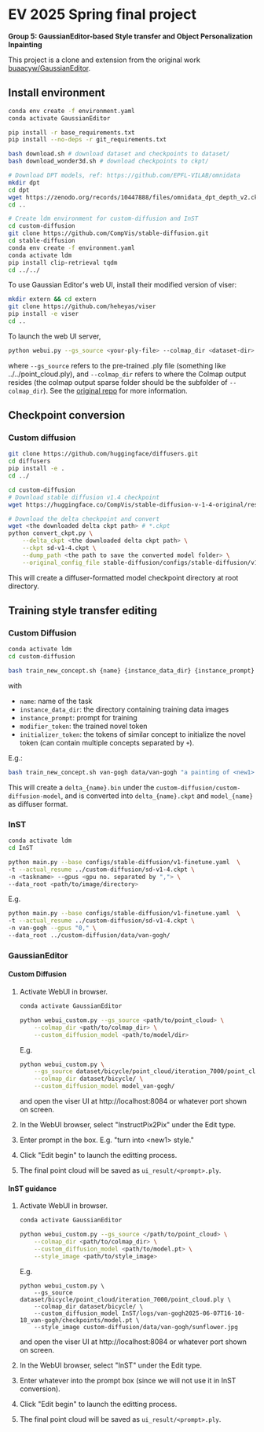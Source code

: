 # EV 2025 Spring final project

**Group 5: GaussianEditor-based Style transfer and Object Personalization Inpainting**

This project is a clone and extension from the original work [buaacyw/GaussianEditor](https://github.com/buaacyw/GaussianEditor).

## Install environment
```bash
conda env create -f environment.yaml
conda activate GaussianEditor

pip install -r base_requirements.txt
pip install --no-deps -r git_requirements.txt

bash download.sh # download dataset and checkpoints to dataset/
bash download_wonder3d.sh # download checkpoints to ckpt/

# Download DPT models, ref: https://github.com/EPFL-VILAB/omnidata
mkdir dpt
cd dpt
wget https://zenodo.org/records/10447888/files/omnidata_dpt_depth_v2.ckpt
cd ..

# Create ldm environment for custom-diffusion and InST
cd custom-diffusion
git clone https://github.com/CompVis/stable-diffusion.git
cd stable-diffusion
conda env create -f environment.yaml
conda activate ldm
pip install clip-retrieval tqdm
cd ../../
```

To use Gaussian Editor's web UI, install their modified version of viser:
```bash
mkdir extern && cd extern
git clone https://github.com/heheyas/viser 
pip install -e viser
cd ..
```
<!-- For the "added" function, download the Wonder3D dataset:
```bash
sh download_wonder3d.sh
``` -->

<!-- To load the model before launching the server: 
```bash
$ python
>>> import torch
>>> from diffusers import (
    StableDiffusionControlNetInpaintPipeline,
    ControlNetModel,
    DDIMScheduler,
)

controlnet = ControlNetModel.from_pretrained(
    "lllyasviel/control_v11p_sd15_inpaint", torch_dtype=torch.float16
)
pipe = StableDiffusionControlNetInpaintPipeline.from_pretrained(
    "runwayml/stable-diffusion-v1-5",
    controlnet=controlnet,
    torch_dtype=torch.float16,
)
pipe.scheduler = DDIMScheduler.from_config(pipe.scheduler.config)
``` -->

To launch the web UI server, 
```bash
python webui.py --gs_source <your-ply-file> --colmap_dir <dataset-dir>
```
where `--gs_source` refers to the pre-trained .ply file (something like ../../point_cloud.ply), and `--colmap_dir` refers to where the Colmap output resides (the colmap output sparse folder should be the subfolder of `--colmap_dir`).
See the [original repo](https://github.com/buaacyw/GaussianEditor/blob/master/docs/webui.md) for more information.

## Checkpoint conversion
### Custom diffusion
<!-- Custom diffusion provides a script to convert the CompVis `delta_model.ckpt` to Diffusers `delta.bin`, please refer the [repo](https://github.com/adobe-research/custom-diffusion/tree/main?tab=readme-ov-file#checkpoint-conversions-for-stable-diffusion-v1-4). -->

<!-- ### Alternative method (1)
If the method above fails, follow the steps below to perform the conversion.

1. Clone the Custom-diffusion and Diffusers repositories.
```bash
git clone https://github.com/adobe-research/custom-diffusion.git
git clone https://github.com/huggingface/diffusers.git
```
2. Add the following line to `custom-diffusion/sample.py`:
```python
torch.save(model.state_dict(), "delta_model.ckpt")
```
3. Run the following commands to save `delta_model.ckpt`:
```bash
cd custom-diffusion
python sample.py --prompt <prompt> --delta_ckpt <the downloaded checkpoint path> --ckpt <pretrained-model-path>
```
4. Run the following commands to perform the conversion:
```bash
cd ../diffusers
python scripts/convert_original_stable_diffusion_to_diffusers.py --checkpoint_path ../custom-diffusion/delta_model.ckpt --dump_path <the path to save the model> --original_config_file ../custom-diffusion/stable-diffusion/configs/stable-diffusion/v1-inference.yaml
```
5. After completing the steps above, you can use the model as follows:
```python
import torch
from diffusers import StableDiffusionPipeline

pipe = StableDiffusionPipeline.from_pretrained(<dump_path>).to("cuda")
img = pipe(prompt, num_inference_steps=100, guidance_scale=6.0, eta=1.0)
img[0][0].save(filename)
```

### Alternative method (2) -->

``` bash
git clone https://github.com/huggingface/diffusers.git
cd diffusers
pip install -e .
cd ../

cd custom-diffusion
# Download stable diffusion v1.4 checkpoint
wget https://huggingface.co/CompVis/stable-diffusion-v-1-4-original/resolve/main/sd-v1-4.ckpt

# Download the delta checkpoint and convert
wget <the downloaded delta ckpt path> # *.ckpt
python convert_ckpt.py \
    --delta_ckpt <the downloaded delta ckpt path> \
    --ckpt sd-v1-4.ckpt \
    --dump_path <the path to save the converted model folder> \
    --original_config_file stable-diffusion/configs/stable-diffusion/v1-inference.yaml
```
This will create a diffuser-formatted model checkpoint directory at root directory.

## Training style transfer editing

### Custom Diffusion
```bash
conda activate ldm
cd custom-diffusion

bash train_new_concept.sh {name} {instance_data_dir} {instance_prompt} {modifier_token} {initializer_token}
```
with 
- `name`: name of the task
- `instance_data_dir`: the directory containing training data images
- `instance_prompt`: prompt for training
- `modifier_token`: the trained novel token
- `initializer_token`: the tokens of similar concept to initialize the novel token (can contain multiple concepts separated by `+`).

E.g.: 
```bash
bash train_new_concept.sh van-gogh data/van-gogh "a painting of <new1> style" "<new1>" "vangogh+art+painting"
```

This will create a `delta_{name}.bin` under the `custom-diffusion/custom-diffusion-model`, and is converted into `delta_{name}.ckpt` and `model_{name}` as diffuser format.

### InST
```bash
conda activate ldm
cd InST

python main.py --base configs/stable-diffusion/v1-finetune.yaml  \
-t --actual_resume ../custom-diffusion/sd-v1-4.ckpt \
-n <taskname> --gpus <gpu no. separated by ","> \
--data_root <path/to/image/directory>
```
E.g.
``` bash
python main.py --base configs/stable-diffusion/v1-finetune.yaml  \
-t --actual_resume ../custom-diffusion/sd-v1-4.ckpt \
-n van-gogh --gpus "0," \
--data_root ../custom-diffusion/data/van-gogh/
```

### GaussianEditor
#### Custom Diffusion
1. Activate WebUI in browser.
    ```bash
    conda activate GaussianEditor

    python webui_custom.py --gs_source <path/to/point_cloud> \
        --colmap_dir <path/to/colmap_dir> \
        --custom_diffusion_model <path/to/model/dir>
    ```
    E.g.
    ```bash
    python webui_custom.py \
        --gs_source dataset/bicycle/point_cloud/iteration_7000/point_cloud.ply \
        --colmap_dir dataset/bicycle/ \
        --custom_diffusion_model model_van-gogh/
    ```
    and open the viser UI at http://localhost:8084 or whatever port shown on screen.

2. In the WebUI browser, select "InstructPix2Pix" under the Edit type.
3. Enter prompt in the box. E.g. "turn into \<new1\> style."
4. Click "Edit begin" to launch the editting process.
5. The final point cloud will be saved as `ui_result/<prompt>.ply`.

#### InST guidance

1. Activate WebUI in browser.
    ```bash
    conda activate GaussianEditor

    python webui_custom.py --gs_source </path/to/point_cloud> \
        --colmap_dir <path/to/colmap_dir> \
        --custom_diffusion_model <path/to/model.pt> \
        --style_image <path/to/style_image>
    ```
    E.g.
    ```
    python webui_custom.py \
        --gs_source dataset/bicycle/point_cloud/iteration_7000/point_cloud.ply \
        --colmap_dir dataset/bicycle/ \
        --custom_diffusion_model InST/logs/van-gogh2025-06-07T16-10-18_van-gogh/checkpoints/model.pt \
        --style_image custom-diffusion/data/van-gogh/sunflower.jpg
    ```
    and open the viser UI at http://localhost:8084 or whatever port shown on screen.

2. In the WebUI browser, select "InST" under the Edit type.
3. Enter whatever into the prompt box (since we will not use it in InST conversion).
4. Click "Edit begin" to launch the editting process.
5. The final point cloud will be saved as `ui_result/<prompt>.ply`.
